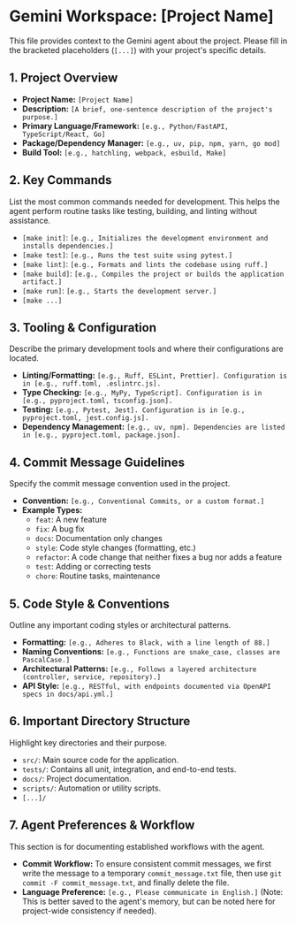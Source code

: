 # Gemini Workspace: [Project Name]

This file provides context to the Gemini agent about the project. Please fill in the bracketed placeholders (`[...]`) with your project's specific details.

## 1. Project Overview

- **Project Name:** `[Project Name]`
- **Description:** `[A brief, one-sentence description of the project's purpose.]`
- **Primary Language/Framework:** `[e.g., Python/FastAPI, TypeScript/React, Go]`
- **Package/Dependency Manager:** `[e.g., uv, pip, npm, yarn, go mod]`
- **Build Tool:** `[e.g., hatchling, webpack, esbuild, Make]`

## 2. Key Commands

List the most common commands needed for development. This helps the agent perform routine tasks like testing, building, and linting without assistance.

- `[make init]`: `[e.g., Initializes the development environment and installs dependencies.]`
- `[make test]`: `[e.g., Runs the test suite using pytest.]`
- `[make lint]`: `[e.g., Formats and lints the codebase using ruff.]`
- `[make build]`: `[e.g., Compiles the project or builds the application artifact.]`
- `[make run]`: `[e.g., Starts the development server.]`
- `[make ...]`

## 3. Tooling & Configuration

Describe the primary development tools and where their configurations are located.

- **Linting/Formatting:** `[e.g., Ruff, ESLint, Prettier]. Configuration is in [e.g., ruff.toml, .eslintrc.js].`
- **Type Checking:** `[e.g., MyPy, TypeScript]. Configuration is in [e.g., pyproject.toml, tsconfig.json].`
- **Testing:** `[e.g., Pytest, Jest]. Configuration is in [e.g., pyproject.toml, jest.config.js].`
- **Dependency Management:** `[e.g., uv, npm]. Dependencies are listed in [e.g., pyproject.toml, package.json].`

## 4. Commit Message Guidelines

Specify the commit message convention used in the project.

- **Convention:** `[e.g., Conventional Commits, or a custom format.]`
- **Example Types:**
  - `feat`: A new feature
  - `fix`: A bug fix
  - `docs`: Documentation only changes
  - `style`: Code style changes (formatting, etc.)
  - `refactor`: A code change that neither fixes a bug nor adds a feature
  - `test`: Adding or correcting tests
  - `chore`: Routine tasks, maintenance

## 5. Code Style & Conventions

Outline any important coding styles or architectural patterns.

- **Formatting:** `[e.g., Adheres to Black, with a line length of 88.]`
- **Naming Conventions:** `[e.g., Functions are snake_case, classes are PascalCase.]`
- **Architectural Patterns:** `[e.g., Follows a layered architecture (controller, service, repository).]`
- **API Style:** `[e.g., RESTful, with endpoints documented via OpenAPI specs in docs/api.yml.]`

## 6. Important Directory Structure

Highlight key directories and their purpose.

- `src/`: Main source code for the application.
- `tests/`: Contains all unit, integration, and end-to-end tests.
- `docs/`: Project documentation.
- `scripts/`: Automation or utility scripts.
- `[...]/`

## 7. Agent Preferences & Workflow

This section is for documenting established workflows with the agent.

- **Commit Workflow:** To ensure consistent commit messages, we first write the message to a temporary `commit_message.txt` file, then use `git commit -F commit_message.txt`, and finally delete the file.
- **Language Preference:** `[e.g., Please communicate in English.]` (Note: This is better saved to the agent's memory, but can be noted here for project-wide consistency if needed).

